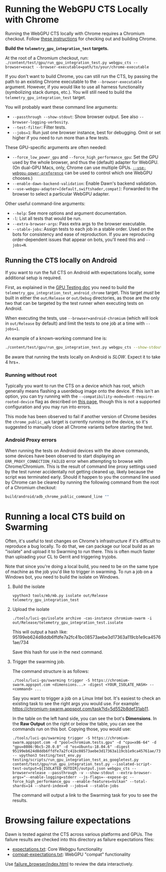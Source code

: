 # Running the WebGPU CTS Locally with Chrome

Running the WebGPU CTS locally with Chrome requires a Chromium checkout.
Follow [these instructions](https://www.chromium.org/developers/how-tos/get-the-code/)
for checking out and building Chrome.

**Build the `telemetry_gpu_integration_test` targets.**

At the root of a Chromium checkout, run:
`./content/test/gpu/run_gpu_integration_test.py webgpu_cts --browser=exact --browser-executable=path/to/your/chrome-executable`

If you don't want to build Chrome, you can still run the CTS, by passing the path to an existing Chrome executable to the `--browser-executable` argument. However, if you would like to use all harness functionality (symbolizing stack dumps, etc.). You will still need to build the `telemetry_gpu_integration_test` target.

You will probably want these command line arguments:

- `--passthrough --show-stdout`: Show browser output. See also `--browser-logging-verbosity`.
- `--test-filter`: Filter tests.
- `--jobs=1`: Run just one browser instance, best for debugging. Omit or set higher if you need to run more than a few tests.

These GPU-specific arguments are often needed:

- `--force_low_power_gpu` and `--force_high_performance_gpu`: Set the GPU used by the whole browser,
  and thus the (default) adapter for WebGPU. (On dual-GPU Macs, only, Chrome can use multiple GPUs.
  [`--use-webgpu-power-preference`][use-webgpu-power-preference] can be used to control which one WebGPU chooses.)
- `--enable-dawn-backend-validation`: Enable Dawn's backend validation.
- `--use-webgpu-adapter=[default,swiftshader,compat]`: Forwarded to the browser to select a particular WebGPU adapter.

[use-webgpu-power-preference]: https://source.chromium.org/chromium/chromium/src/+/main:gpu/command_buffer/service/service_utils.cc;l=114-121;drc=73bcf25e4b0c06b1a86422a2fc30023c7b850f33

Other useful command-line arguments:

- `--help`: See more options and argument documentation.
- `-l`: List all tests that would be run.
- `--extra-browser-args`: Pass extra args to the browser executable.
- `--stable-jobs`: Assign tests to each job in a stable order. Used on the bots
  for consistency and ease of reproduction. If you are reproducing
  order-dependent issues that appear on bots, you'll need this and `--jobs=N`.

## Running the CTS locally on Android

If you want to run the full CTS on Android with expectations locally, some additional setup is required.

First, as explained in the [GPU Testing doc](https://source.chromium.org/chromium/chromium/src/+/main:docs/gpu/gpu_testing.md) you need to build the `telemetry_gpu_integration_test_android_chrome` target. This target _must_ be built in either the `out/Release` or `out/Debug` directories, as those are the only two that can be targeted by the test runner when executing tests on Android.

When executing the tests, use `--browser=android-chromium` (which will look in `out/Release` by default) and limit the tests to one job at a time with `--jobs=1`.

An example of a known-working command line is:

```sh
./content/test/gpu/run_gpu_integration_test.py webgpu_cts --show-stdout --browser=android-chromium --stable-jobs --jobs=1 --extra-browser-args="--enable-logging=stderr --js-flags=--expose-gc"
```

Be aware that running the tests locally on Android is *SLOW*. Expect it to take 4 hrs+.

### Running without root

Typically you want to run the CTS on a device which has root, which generally means flashing a userdebug image onto the device. If this isn't an option, you can try running with the `--compatibility-mode=dont-require-rooted-device` flag as described on [this page](https://chromium.googlesource.com/catapult/+/HEAD/telemetry/docs/run_benchmarks_locally.md), though this is not a supported configuration and you may run into errors.

This mode has been observed to fail if another version of Chrome besides the `chrome_public_apk` target is currently running on the device, so it's suggested to manually close all Chrome variants before starting the test.

### Android Proxy errors

When running the tests on Android devices with the above commands, some devices have been observed to start displaying an `ERR_PROXY_CONNECTION_FAILED` error when attempting to browse with Chrome/Chromium. This is the result of command line proxy settings used by the test runner accidentally not getting cleaned up, likely because the script was terminated early. Should it happen to you the command line used by Chrome can be cleared by running the following command from the root of a Chromium checkout:

```sh
build/android/adb_chrome_public_command_line ""
```

# Running a local CTS build on Swarming
Often, it's useful to test changes on Chrome's infrastructure if it's difficult to reproduce a bug locally. To do that, we can package our local build as an "isolate" and upload it to Swarming to run there. This is often much faster than uploading your CL to Gerrit and triggering tryjobs.

Note that since you're doing a local build, you need to be on the same type of machine as the job you'd like to trigger in swarming. To run a job on a Windows bot, you need to build the isolate on Windows.

1. Build the isolate

   `vpython3 tools/mb/mb.py isolate out/Release telemetry_gpu_integration_test`
2. Upload the isolate

   `./tools/luci-go/isolate archive -cas-instance chromium-swarm -i out/Release/telemetry_gpu_integration_test.isolate`

   This will output a hash like:
   95199eb624d8ddb6ffdfe7a2fc41bc08573aebe3d17363a119cb1e9ca45761ae/734

   Save this hash for use in the next command.
3. Trigger the swarming job.

   The command structure is as follows:

   `./tools/luci-go/swarming trigger -S https://chromium-swarm.appspot.com <dimensions...> -digest <YOUR_ISOLATE_HASH> -- <command> ...`

   Say you want to trigger a job on a Linux Intel bot. It's easiest to check an existing task to see the right args you would use.
   For example: https://chromium-swarm.appspot.com/task?id=5d552b8def31ab11.

   In the table on the left hand side, you can see the bot's **Dimensions**.
   In the **Raw Output** on the right or below the table, you can see the commands run on this bot. Copying those, you would use:
   ```
   ./tools/luci-go/swarming trigger -S https://chromium-swarm.appspot.com -d "pool=chromium.tests.gpu" -d "cpu=x86-64" -d "gpu=8086:9bc5-20.0.8" -d "os=Ubuntu-18.04.6" -digest 95199eb624d8ddb6ffdfe7a2fc41bc08573aebe3d17363a119cb1e9ca45761ae/734 -- vpython3 testing/test_env.py testing/scripts/run_gpu_integration_test_as_googletest.py content/test/gpu/run_gpu_integration_test.py --isolated-script-test-output=${ISOLATED_OUTDIR}/output.json webgpu_cts --browser=release --passthrough -v --show-stdout --extra-browser-args="--enable-logging=stderr --js-flags=--expose-gc --force_high_performance_gpu --enable-features=Vulkan" --total-shards=14 --shard-index=0 --jobs=4 --stable-jobs
   ```

   The command will output a link to the Swarming task for you to see the results.

# Browsing failure expectations

Dawn is tested against the CTS across various platforms and GPUs.
The failure results are checked into this directory as failure expectations files:

* [expectations.txt](expectations.txt): Core Webgpu functionality
* [compat-expectations.txt](compat-expectations.txt): WebGPU "compat" functionality

Use [failure_browser/index.html](failure_browser/index.html) to review the data
interactively.
